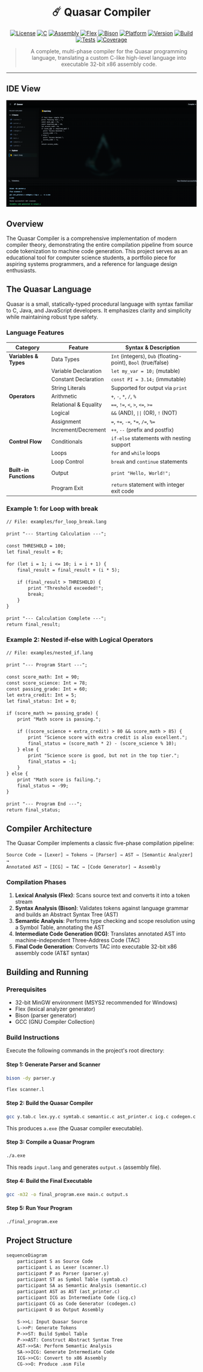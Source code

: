 <div align="center">

# ☄️ Quasar Compiler

[![License](https://img.shields.io/badge/License-MIT-14b8a6?style=for-the-badge)](LICENSE)
[![C](https://img.shields.io/badge/C-00599C-0d9488?style=for-the-badge&logo=c&logoColor=white)](https://gcc.gnu.org/)
[![Assembly](https://img.shields.io/badge/Assembly-654FF0-115e59?style=for-the-badge&logo=assemblyscript&logoColor=white)](https://www.nasm.us/)
[![Flex](https://img.shields.io/badge/Flex-Lexer-0f766e?style=for-the-badge)](https://github.com/westes/flex)
[![Bison](https://img.shields.io/badge/Bison-Parser-164e63?style=for-the-badge)](https://www.gnu.org/software/bison/)
[![Platform](https://img.shields.io/badge/Platform-x86--32bit-2dd4bf?style=for-the-badge)](https://en.wikipedia.org/wiki/X86)
[![Version](https://img.shields.io/badge/Version-1.0.0-0891b2?style=for-the-badge)](https://github.com/Siddhantbht02/Quasar-Compiler/releases)
[![Build](https://img.shields.io/badge/Build-Passing-06b6d4?style=for-the-badge)](https://github.com/Siddhantbht02/Quasar-Compiler/actions)
[![Tests](https://img.shields.io/badge/Tests-Passing-10b981?style=for-the-badge)](https://github.com/Siddhantbht02/Quasar-Compiler/actions)
[![Coverage](https://img.shields.io/badge/Coverage-95%25-0d9488?style=for-the-badge)](https://codecov.io/gh/Siddhantbht02/Quasar-Compiler)

> A complete, multi-phase compiler for the Quasar programming language, translating a custom C-like high-level language into executable 32-bit x86 assembly code.

</div>

---

## IDE View

<div align="center">
  <img src="./screenshots/desktop1.png" alt="Screenshot"/>
</div>


## Overview

The Quasar Compiler is a comprehensive implementation of modern compiler theory, demonstrating the entire compilation pipeline from source code tokenization to machine code generation. This project serves as an educational tool for computer science students, a portfolio piece for aspiring systems programmers, and a reference for language design enthusiasts.

## The Quasar Language

Quasar is a small, statically-typed procedural language with syntax familiar to C, Java, and JavaScript developers. It emphasizes clarity and simplicity while maintaining robust type safety.
### Language Features

| Category | Feature | Syntax & Description |
|----------|---------|----------------------|
| **Variables & Types** | Data Types | `Int` (integers), `Dub` (floating-point), `Bool` (true/false) |
| | Variable Declaration | `let my_var = 10;` (mutable) |
| | Constant Declaration | `const PI = 3.14;` (immutable) |
| | String Literals | Supported for output via `print` |
| **Operators** | Arithmetic | `+`, `-`, `*`, `/`, `%` |
| | Relational & Equality | `==`, `!=`, `<`, `>`, `<=`, `>=` |
| | Logical | `&&` (AND), `\|\|` (OR), `!` (NOT) |
| | Assignment | `=`, `+=`, `-=`, `*=`, `/=`, `%=` |
| | Increment/Decrement | `++`, `--` (prefix and postfix) |
| **Control Flow** | Conditionals | `if-else` statements with nesting support |
| | Loops | `for` and `while` loops |
| | Loop Control | `break` and `continue` statements |
| **Built-in Functions** | Output | `print "Hello, World!";` |
| | Program Exit | `return` statement with integer exit code |## Sample Programs

### Example 1: for Loop with break

```quasar
// File: examples/for_loop_break.lang

print "--- Starting Calculation ---";

const THRESHOLD = 100;
let final_result = 0;

for (let i = 1; i <= 10; i = i + 1) {
    final_result = final_result + (i * 5);

    if (final_result > THRESHOLD) {
        print "Threshold exceeded!";
        break;
    }
}

print "--- Calculation Complete ---";
return final_result;
```

### Example 2: Nested if-else with Logical Operators

```quasar
// File: examples/nested_if.lang

print "--- Program Start ---";

const score_math: Int = 90;
const score_science: Int = 78;
const passing_grade: Int = 60;
let extra_credit: Int = 5;
let final_status: Int = 0;

if (score_math >= passing_grade) {
    print "Math score is passing.";

    if ((score_science + extra_credit) > 80 && score_math > 85) {
        print "Science score with extra credit is also excellent.";
        final_status = (score_math * 2) - (score_science % 10);
    } else {
        print "Science score is good, but not in the top tier.";
        final_status = -1;
    }
} else {
    print "Math score is failing.";
    final_status = -99;
}

print "--- Program End ---";
return final_status;
```

## Compiler Architecture

The Quasar Compiler implements a classic five-phase compilation pipeline:

```
Source Code → [Lexer] → Tokens → [Parser] → AST → [Semantic Analyzer] → 
Annotated AST → [ICG] → TAC → [Code Generator] → Assembly
```

### Compilation Phases

1. **Lexical Analysis (Flex)**: Scans source text and converts it into a token stream
2. **Syntax Analysis (Bison)**: Validates tokens against language grammar and builds an Abstract Syntax Tree (AST)
3. **Semantic Analysis**: Performs type checking and scope resolution using a Symbol Table, annotating the AST
4. **Intermediate Code Generation (ICG)**: Translates annotated AST into machine-independent Three-Address Code (TAC)
5. **Final Code Generation**: Converts TAC into executable 32-bit x86 assembly code (AT&T syntax)

## Building and Running

### Prerequisites

- 32-bit MinGW environment (MSYS2 recommended for Windows)
- Flex (lexical analyzer generator)
- Bison (parser generator)
- GCC (GNU Compiler Collection)

### Build Instructions

Execute the following commands in the project's root directory:

#### Step 1: Generate Parser and Scanner

```bash
bison -dy parser.y
```
 ```ssh
flex scanner.l
```

#### Step 2: Build the Quasar Compiler

```bash
gcc y.tab.c lex.yy.c symtab.c semantic.c ast_printer.c icg.c codegen.c
```

This produces `a.exe` (the Quasar compiler executable).

#### Step 3: Compile a Quasar Program

```bash
./a.exe
```

This reads `input.lang` and generates `output.s` (assembly file).

#### Step 4: Build the Final Executable

```bash
gcc -m32 -o final_program.exe main.c output.s
```

#### Step 5: Run Your Program

```bash
./final_program.exe
```

## Project Structure

```mermaid
sequenceDiagram
    participant S as Source Code
    participant L as Lexer (scanner.l)
    participant P as Parser (parser.y)
    participant ST as Symbol Table (symtab.c)
    participant SA as Semantic Analysis (semantic.c)
    participant AST as AST (ast_printer.c)
    participant ICG as Intermediate Code (icg.c)
    participant CG as Code Generator (codegen.c)
    participant O as Output Assembly

    S->>L: Input Quasar Source
    L->>P: Generate Tokens
    P->>ST: Build Symbol Table
    P->>AST: Construct Abstract Syntax Tree
    AST->>SA: Perform Semantic Analysis
    SA->>ICG: Generate Intermediate Code
    ICG->>CG: Convert to x86 Assembly
    CG->>O: Produce .asm File
```



